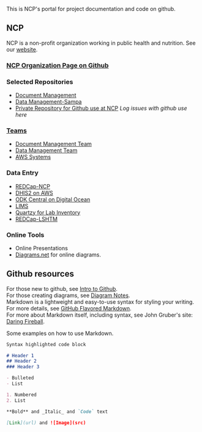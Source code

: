 [//]: # (This is how to comment on markdown without being displayed in html or on .md output)
[//]: # (This may be the most platform independent comment)
[//]: # ( this is the format for linking to .md files .. https://<user>.github.io/<repository>/about/contact-us.html)

This is NCP's portal for project documentation and code on github.

## NCP
NCP is a non-profit organization working in public health and nutrition. See our [website](http://www.ncp.org.ph).   

### [NCP Organization Page on Github](https://github.com/ncp-ph)


### Selected Repositories
* [Document Management](https://github.com/ncp-ph/document-mgmt-1)
* [Data Management-Sampa](https://github.com/ncp-ph/sampa-dmplan)
* [Private Repository for Github use at NCP](https://github.com/ncp-ph/using-github-ncp) _Log issues with github use here_

### [Teams](https://github.com/orgs/ncp-ph/teams)
* [Document Management Team](https://github.com/orgs/ncp-ph/teams/document-management-team)
* [Data Management Team](https://github.com/orgs/ncp-ph/teams/ncp-data-mgmt)
* [AWS Systems](https://github.com/orgs/ncp-ph/teams/aws-system-operations)

### Data Entry
* [REDCap-NCP](https://redcap.ncp.org.ph/) 
* [DHIS2 on AWS](https://dhis2dev.ncp.org.ph/dhis-web-commons/security/login.action)  
* [ODK Central on Digital Ocean](https://odk1.ncp.org.ph/#/login?next=%2F)  
* [LIMS](https://lims.ncp.org.ph/)  
* [Quartzy for Lab Inventory](https://app.quartzy.com/login)  
* [REDCap-LSHTM](https://redcap.am.lshtm.ac.uk/redcap/)  

### Online Tools 
* Online Presentations  
* [Diagrams.net](https://app.diagrams.net) for online diagrams.  

## Github resources 

For those new to github, see [Intro to Github](https://github.com/ncp-ph/document-mgmt-1/blob/main/intro-github.md).  
For those creating diagrams, see [Diagram Notes](https://github.com/ncp-ph/document-mgmt-1/blob/main/diagram-notes.md).  
Markdown is a lightweight and easy-to-use syntax for styling your writing.  
For more details, see [GitHub Flavored Markdown](https://guides.github.com/features/mastering-markdown/).  
For more about Markdown itself, including syntax, see John Gruber's site: [Daring Fireball](https://daringfireball.net/projects/markdown/).  

Some examples on how to use Markdown.



```markdown
Syntax highlighted code block

# Header 1
## Header 2
### Header 3

- Bulleted
- List

1. Numbered
2. List

**Bold** and _Italic_ and `Code` text

[Link](url) and ![Image](src)
```


